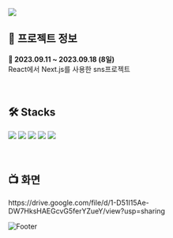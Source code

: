 <img src="https://capsule-render.vercel.app/api?type=waving&color=A782C3&height=200&section=header&text=&fontSize=50&fontColor=fff" />
<div align="center">
</div>
<h2>🔎 프로젝트 정보</h2>
<div><b>📆 2023.09.11 ~ 2023.09.18 (8일)</b></div>
<div>React에서 Next.js를 사용한 sns프로젝트</div>
<br>
<br>
<h2>🛠 Stacks</h2>
<div>
  <img src="https://img.shields.io/badge/Html5-E34F26?style=flat&logo=html5&logoColor=white"/>
  <img src="https://img.shields.io/badge/Css3-1572B6?style=flat&logo=css3&logoColor=white"/>
  <img src="https://img.shields.io/badge/Javascript-F7DF1E?style=flat&logo=javascript&logoColor=white"/> 
  <img src="https://img.shields.io/badge/React-61DAFB?style=flat&logo=react&logoColor=white"/>
  <img src="https://img.shields.io/badge/Next.js-000000?style=flat&logo=nextdotjs&logoColor=white"/> 
</div>
<br>
<br>
<h2>📺 화면 </h2>
https://drive.google.com/file/d/1-D51I15Ae-DW7HksHAEGcvG5ferYZueY/view?usp=sharing
<br>

![Footer](https://capsule-render.vercel.app/api?type=waving&color=A782C3&height=200&section=footer)
